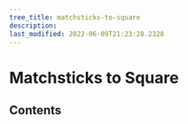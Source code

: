 ```yaml
---
tree_title: matchsticks-to-square
description: 
last_modified: 2022-06-09T21:23:28.2328
---
```


# Matchsticks to Square

## Contents
